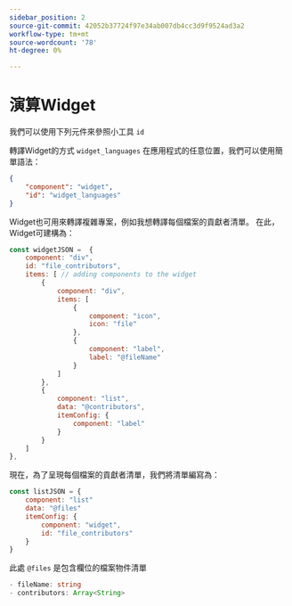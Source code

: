 ```yaml
---
sidebar_position: 2
source-git-commit: 42052b37724f97e34ab007db4cc3d9f9524ad3a2
workflow-type: tm+mt
source-wordcount: '78'
ht-degree: 0%

---
```



# 演算Widget

我們可以使用下列元件來參照小工具 `id`

轉譯Widget的方式 `widget_languages` 在應用程式的任意位置，我們可以使用簡單語法：

```json
{
    "component": "widget",
    "id": "widget_languages"
}
```

Widget也可用來轉譯複雜專案，例如我想轉譯每個檔案的貢獻者清單。
在此，Widget可建構為：

```js title="fileContributorsWidget.js"
const widgetJSON =  {
    component: "div", 
    id: "file_contributors", 
    items: [ // adding components to the widget
        {
            component: "div",
            items: [
                {
                    component: "icon",
                    icon: "file"
                },
                {
                    component: "label",
                    label: "@fileName"
                }
            ]
        },
        {
            component: "list",
            data: "@contributors",
            itemConfig: {
                component: "label"
            }
        }
    ]
},
```

現在，為了呈現每個檔案的貢獻者清單，我們將清單編寫為：

```js title="fileContributorsList.js"
const listJSON = {
    component: "list"
    data: "@files"
    itemConfig: {
        component: "widget",
        id: "file_contributors"
    }
}
```

此處 `@files` 是包含欄位的檔案物件清單

```typescript
- fileName: string
- contributors: Array<String>
```
